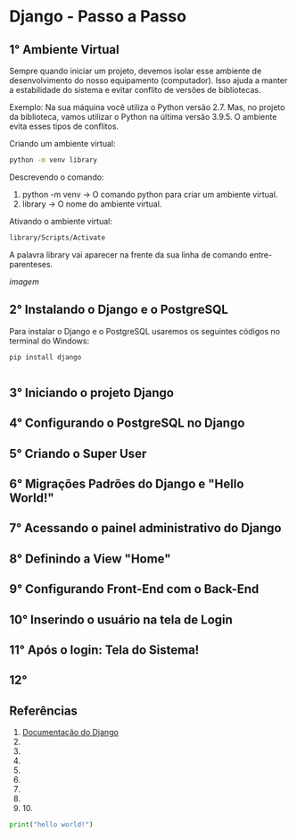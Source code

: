 # Django - Passo a Passo

## 1° Ambiente Virtual

Sempre quando iniciar um projeto, devemos isolar esse ambiente de desenvolvimento do nosso equipamento (computador). Isso ajuda a manter a estabilidade do sistema e evitar conflito de versões de bibliotecas. 

Exemplo: Na sua máquina você utiliza o Python versão 2.7. Mas, no projeto da biblioteca, vamos utilizar o Python na última versão 3.9.5. O ambiente evita esses tipos de conflitos.

Criando um ambiente virtual:

~~~cmd
python -m venv library
~~~

Descrevendo o comando:

1. python -m venv -> O comando python para criar um ambiente virtual.
2. library -> O nome do ambiente virtual. 

Ativando o ambiente virtual:

~~~cmd
library/Scripts/Activate
~~~

A palavra library vai aparecer na frente da sua linha de comando entre-parenteses. 

_imagem_

## 2° Instalando o Django e o PostgreSQL

Para instalar o Django e o PostgreSQL usaremos os seguintes códigos no terminal do Windows: 

~~~cmd
pip install django
~~~

~~~cmd

~~~

## 3° Iniciando o projeto Django
## 4° Configurando o PostgreSQL no Django
## 5° Criando o Super User
## 6° Migrações Padrões do Django e "Hello World!"
## 7° Acessando o painel administrativo do Django
## 8° Definindo a View "Home"
## 9° Configurando Front-End com o Back-End
## 10° Inserindo o usuário na tela de Login
## 11° Após o login: Tela do Sistema!
## 12°

## Referências
1. [Documentação do Django](https://docs.djangoproject.com/pt-br/3.2/)
2. []()
3. []()
4. []()
5. []()
6. []()
7. []()
8. []()
9. []()
10.[]()

~~~python
print("hello world!")
~~~
